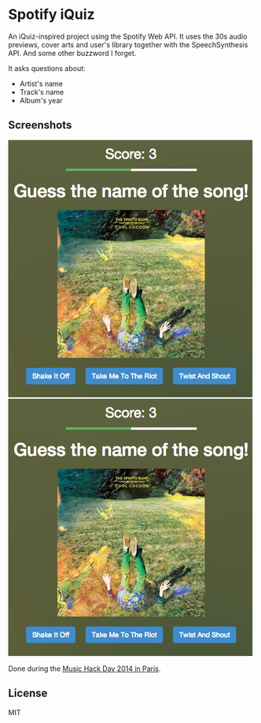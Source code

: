 Spotify iQuiz
==============

An iQuiz-inspired project using the Spotify Web API. It uses the 30s audio previews, cover arts and user's library together with the SpeechSynthesis API. And some other buzzword I forget.

It asks questions about:
 - Artist's name
 - Track's name
 - Album's year

Screenshots
-----------
![An example](readme-images/screen-01.png)
![Yet another example](readme-images/screen-01.png)

Done during the [Music Hack Day 2014 in Paris](http://mhdparis.splashthat.com).

License
--------------
MIT
